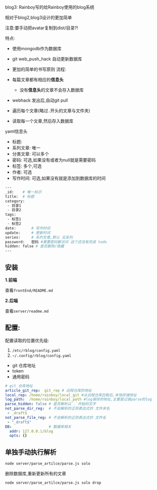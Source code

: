blog3: Rainboy写的给Rainboy使用的blog系统

相对于blog2,blog3设计的更加简单


注意:要手动把avatar复制到dist/目录?!

特点:

 - 使用mongodb作为数据库
 - git web_push_hack 自动更新数据库
 - 更加的简单的书写原则
流程:

 - 每篇文章都有相应的**信息头**
   - 没有**信息头**的文章不会存入数据库
 - webhack 发出后,自动git pull
 - 遍历每个文章(略过`.`开头的文章与文件夹)
 - 读取每一个文章,然后存入数据库

yaml信息头

 - 标题:
 - 系列文章: 唯一
 - 分类文章: 可以多个
 - 密码: 可选,如果没有或者为null就是需要密码
 - 标签: 多个,可选
 - 作者: 可选
 - 写作时间: 可选,如果没有就是添加到数据库的时间

```sh
---
_id:    # 唯一标识
title:  # 标题
category:
 - 目录1
 - 目录2
tags:
 - 标签1
 - 标签2
date:       # 写作时间
update:     # 更新时间
series:     # 系列文章,默认 无系列
password:   密码 #需要密码都访问 这个还没有完成 todo
hidden: false # 是否删除/隐藏
---
```

## 安装

**1.前端**

查看`frontEnd/README.md`

**2.后端**

查看`server/readme.md`



## 配置:


配置读取的位置优先级:

 1. `/etc/rblog/config.yaml`
 2. `~/.config/rblog/config.yaml`

 - git 仓库地址
 - token
 - 通用密码


```yaml
# git 仓库地址
article_git_rep:  git_rep # 远程仓库的地址
local_rep: /home/rainboy/local_git #从远程仓库拉取后,本地存储地址
log_path:  /home/rainboy/local_path #log保存的地址,主要是记录parse的log
parse_hidden: false # 是否解析以`.`开始的文字
not_parse_dir_reg:  # 不会解析的正则表达式的 文件夹名
 - _draft$
not_parse_file_reg: # 不会解析的正则表达式的 文件名
 - "_draft$"
DB:                 # 数据库相关
  addr: 127.0.0.1/blog
  opts: {}
```

## 单独手动执行解析

```sh
node server/parse_artilce/parse.js solo
```

删除数据库,重新更新所有的文章
```sh
node server/parse_artilce/parse.js solo drop
```
